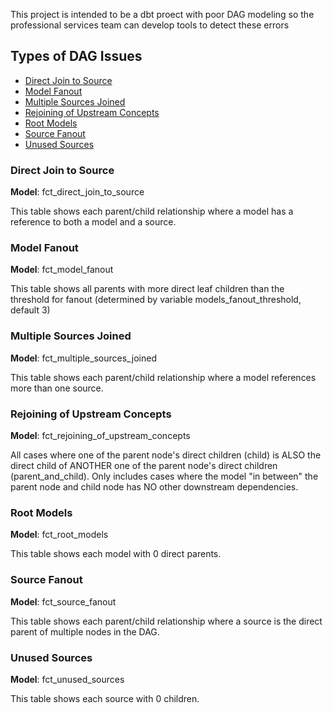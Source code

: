 This project is intended to be a dbt proect with poor DAG modeling so the professional services team can develop tools to detect these errors

## Types of DAG Issues

- [Direct Join to Source](#direct-join-to-source)
- [Model Fanout](#model-fanout)
- [Multiple Sources Joined](#multiple-sources-joined)
- [Rejoining of Upstream Concepts](#rejoining-of-upstream-concepts)
- [Root Models](#root-models)
- [Source Fanout](#source-fanout)
- [Unused Sources](#unused-sources)

### Direct Join to Source
__Model__: fct_direct_join_to_source

This table shows each parent/child relationship where a model has a reference to both a model and a source.

### Model Fanout
__Model__: fct_model_fanout

This table shows all parents with more direct leaf children than the threshold for fanout (determined by variable models_fanout_threshold, default 3)

### Multiple Sources Joined
__Model__: fct_multiple_sources_joined

This table shows each parent/child relationship where a model references more than one source.

### Rejoining of Upstream Concepts
__Model__: fct_rejoining_of_upstream_concepts

All cases where one of the parent node's direct children (child) is ALSO the direct child of ANOTHER one of the parent node's direct children (parent_and_child). Only includes cases where the model "in between" the parent node and child node has NO other downstream dependencies.

### Root Models
__Model__: fct_root_models

This table shows each model with 0 direct parents.

### Source Fanout
__Model__: fct_source_fanout

This table shows each parent/child relationship where a source is the direct parent of multiple nodes in the DAG.

### Unused Sources
__Model__: fct_unused_sources

This table shows each source with 0 children.
